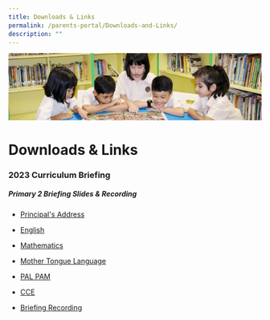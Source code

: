 ```yaml
---
title: Downloads & Links
permalink: /parents-portal/Downloads-and-Links/
description: ""
---
```

![](/images/banner.gif)

Downloads & Links
=================

### 2023 Curriculum Briefing

##### **Primary 2 Briefing Slides & Recording**

*   [Principal's Address](/files/2023%20P2%20P%20Welcome_Address.pdf)
*   [English](/files/2023%20P2%20EL%20Curriculum%20Briefing.pdf)
*   [Mathematics](https://junyuanpri.moe.edu.sg/qql/slot/u499/2023/2023%20Curriculum%20Briefing/P2/2023%20P2%20MA%20Curriculum%20Briefing.pdf)
*   [Mother Tongue Language](https://junyuanpri.moe.edu.sg/qql/slot/u499/2023/2023%20Curriculum%20Briefing/P2/2023%20P2%20MTL%20Curriculum%20Briefing.pdf) 
*   [PAL PAM](https://junyuanpri.moe.edu.sg/qql/slot/u499/2023/2023%20Curriculum%20Briefing/P2/2023%20P2%20PAL%20PAM%20Curriculum%20Briefing.pdf)
*   [CCE](https://junyuanpri.moe.edu.sg/qql/slot/u499/2023/2023%20Curriculum%20Briefing/P2/CCE%20Briefing%20for%20P2%20parents%202023.pdf)

*   [Briefing Recording](https://drive.google.com/file/d/1Zn-28oWzptc-5pvk8RSwKt39RwxhhN_6/view?usp=sharing)
